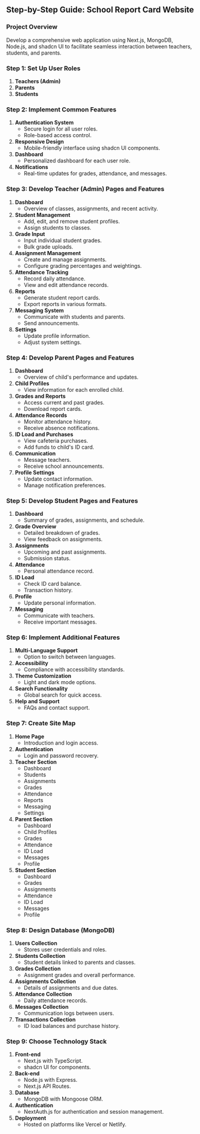 ## Step-by-Step Guide: School Report Card Website

### Project Overview
Develop a comprehensive web application using Next.js, MongoDB, Node.js, and shadcn UI to facilitate seamless interaction between teachers, students, and parents.

### Step 1: Set Up User Roles
1. **Teachers (Admin)**
2. **Parents**
3. **Students**

### Step 2: Implement Common Features
1. **Authentication System**
   - Secure login for all user roles.
   - Role-based access control.
2. **Responsive Design**
   - Mobile-friendly interface using shadcn UI components.
3. **Dashboard**
   - Personalized dashboard for each user role.
4. **Notifications**
   - Real-time updates for grades, attendance, and messages.

### Step 3: Develop Teacher (Admin) Pages and Features
1. **Dashboard**
   - Overview of classes, assignments, and recent activity.
2. **Student Management**
   - Add, edit, and remove student profiles.
   - Assign students to classes.
3. **Grade Input**
   - Input individual student grades.
   - Bulk grade uploads.
4. **Assignment Management**
   - Create and manage assignments.
   - Configure grading percentages and weightings.
5. **Attendance Tracking**
   - Record daily attendance.
   - View and edit attendance records.
6. **Reports**
   - Generate student report cards.
   - Export reports in various formats.
7. **Messaging System**
   - Communicate with students and parents.
   - Send announcements.
8. **Settings**
   - Update profile information.
   - Adjust system settings.

### Step 4: Develop Parent Pages and Features
1. **Dashboard**
   - Overview of child's performance and updates.
2. **Child Profiles**
   - View information for each enrolled child.
3. **Grades and Reports**
   - Access current and past grades.
   - Download report cards.
4. **Attendance Records**
   - Monitor attendance history.
   - Receive absence notifications.
5. **ID Load and Purchases**
   - View cafeteria purchases.
   - Add funds to child's ID card.
6. **Communication**
   - Message teachers.
   - Receive school announcements.
7. **Profile Settings**
   - Update contact information.
   - Manage notification preferences.

### Step 5: Develop Student Pages and Features
1. **Dashboard**
   - Summary of grades, assignments, and schedule.
2. **Grade Overview**
   - Detailed breakdown of grades.
   - View feedback on assignments.
3. **Assignments**
   - Upcoming and past assignments.
   - Submission status.
4. **Attendance**
   - Personal attendance record.
5. **ID Load**
   - Check ID card balance.
   - Transaction history.
6. **Profile**
   - Update personal information.
7. **Messaging**
   - Communicate with teachers.
   - Receive important messages.

### Step 6: Implement Additional Features
1. **Multi-Language Support**
   - Option to switch between languages.
2. **Accessibility**
   - Compliance with accessibility standards.
3. **Theme Customization**
   - Light and dark mode options.
4. **Search Functionality**
   - Global search for quick access.
5. **Help and Support**
   - FAQs and contact support.

### Step 7: Create Site Map
1. **Home Page**
   - Introduction and login access.
2. **Authentication**
   - Login and password recovery.
3. **Teacher Section**
   - Dashboard
   - Students
   - Assignments
   - Grades
   - Attendance
   - Reports
   - Messaging
   - Settings
4. **Parent Section**
   - Dashboard
   - Child Profiles
   - Grades
   - Attendance
   - ID Load
   - Messages
   - Profile
5. **Student Section**
   - Dashboard
   - Grades
   - Assignments
   - Attendance
   - ID Load
   - Messages
   - Profile

### Step 8: Design Database (MongoDB)
1. **Users Collection**
   - Stores user credentials and roles.
2. **Students Collection**
   - Student details linked to parents and classes.
3. **Grades Collection**
   - Assignment grades and overall performance.
4. **Assignments Collection**
   - Details of assignments and due dates.
5. **Attendance Collection**
   - Daily attendance records.
6. **Messages Collection**
   - Communication logs between users.
7. **Transactions Collection**
   - ID load balances and purchase history.

### Step 9: Choose Technology Stack
1. **Front-end**
   - Next.js with TypeScript.
   - shadcn UI for components.
2. **Back-end**
   - Node.js with Express.
   - Next.js API Routes.
3. **Database**
   - MongoDB with Mongoose ORM.
4. **Authentication**
   - NextAuth.js for authentication and session management.
5. **Deployment**
   - Hosted on platforms like Vercel or Netlify.